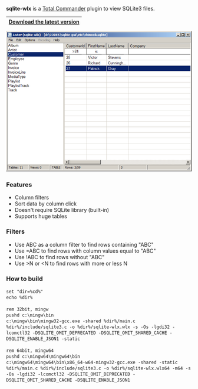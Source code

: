 **sqlite-wlx** is a [Total Commander](https://www.ghisler.com/) plugin to view SQLite3 files.

|[**Download the latest version**](https://github.com/little-brother/sqlite-wlx/releases/latest)|
|-------------------------------------------------------------------------------------------|

![View](sqlite-wlx.png)

### Features
* Column filters
* Sort data by column click
* Doesn't require SQLite library (built-in)
* Supports huge tables

### Filters
* Use ABC as a column filter to find rows containing "ABC"
* Use =ABC to find rows with column values equal to "ABC"
* Use !ABC to find rows without "ABC"
* Use >N or <N to find rows with more or less N

### How to build
```
set "dir=%cd%"
echo %dir%

rem 32bit, mingw
pushd c:\mingw\bin
c:\mingw\bin\mingw32-gcc.exe -shared %dir%/main.c %dir%/include/sqlite3.c -o %dir%/sqlite-wlx.wlx -s -Os -lgdi32 -lcomctl32 -DSQLITE_OMIT_DEPRECATED -DSQLITE_OMIT_SHARED_CACHE -DSQLITE_ENABLE_JSON1 -static

rem 64bit, mingw64
pushd c:\mingw64\mingw64\bin
c:\mingw64\mingw64\bin\x86_64-w64-mingw32-gcc.exe -shared -static %dir%/main.c %dir%/include/sqlite3.c -o %dir%/sqlite-wlx.wlx64 -m64 -s -Os -lgdi32 -lcomctl32 -DSQLITE_OMIT_DEPRECATED -DSQLITE_OMIT_SHARED_CACHE -DSQLITE_ENABLE_JSON1
```

